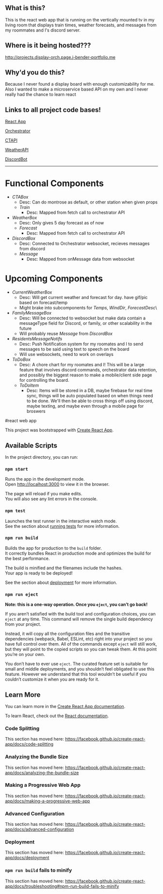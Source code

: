 
## What is this?
This is the react web app that is running on the vertically mounted tv in my living room that displays train times, weather forecasts, and messages from my roommates and I's discord server.

## Where is it being hosted???
http://projects.display-orch.page.j-bender-portfolio.me
## Why'd you do this?
Because I never found a display board with enough customizability for me. Also I wanted to make a microservice based API on my own and I never really had the chance to learn react

## Links to all project code bases!

[React App](https://github.com/jayjayb772/Display-ReactApp)

[Orchestrator](https://github.com/jayjayb772/Display-orchestrator)

[CTAPI](https://github.com/jayjayb772/Display-CTAPI)

[WeatherAPI](https://github.com/jayjayb772/Display-Weather)

[DiscordBot](https://github.com/jayjayb772/1925-discord-bot)

---

# Functional Components
- _CTABox_
    - Desc: Can do montrose as default, or other station when given props
    - _Train_
        - Desc: Mapped from fetch call to orchestrator API
- _WeatherBox_
    - Desc: Only gives 5 day forecast as of now
    - _Forecast_
        - Desc: Mapped from fetch call to orchestrator API
- _DiscordBox_
    - Desc: Connected to Orchestrator websocket, recieves messages from discord
    - _Message_
        - Desc: Mapped from onMessage data from websocket

# Upcoming Components
- _CurrentWeatherBox_
    - Desc: Will get current weather and forecast for day. have gif/pic based on forecast/temp
    - Might brake into subcomponents for _Temps_, _WindDir_, _ForecastDesc_\
- _FamilyMessageBox_
    - Desc: Will be connected to websocket but make data contain a messageType field for Discord, or family, or other scalability in the future
    - Will probably reuse _Message_ from _DiscordBox_
- _ResidentsMessageNotifs_
    - Desc: Push Notification system for my roomates and I to send messages to be said using text to speech on the board
    - Will use websockets, need to work on overlays
- _ToDoBox_
    - Desc: A chore chart for my roomates and I! This will be a large feature that involves discord commands, orchestrator data retention, and possibly the biggest reason to make a mobile/client side page for controlling the board.
    - _ToDoItem_
        - Desc: Items will be stored in a DB, maybe firebase for real time sync, things will be auto populated based on when things need to be done. We'll then be able to cross things off using discord, maybe texting, and maybe even through a mobile page for broswers
         
#react web app

This project was bootstrapped with [Create React App](https://github.com/facebook/create-react-app).

## Available Scripts

In the project directory, you can run:

### `npm start`

Runs the app in the development mode.<br />
Open [http://localhost:3000](http://localhost:3000) to view it in the browser.

The page will reload if you make edits.<br />
You will also see any lint errors in the console.

### `npm test`

Launches the test runner in the interactive watch mode.<br />
See the section about [running tests](https://facebook.github.io/create-react-app/docs/running-tests) for more information.

### `npm run build`

Builds the app for production to the `build` folder.<br />
It correctly bundles React in production mode and optimizes the build for the best performance.

The build is minified and the filenames include the hashes.<br />
Your app is ready to be deployed!

See the section about [deployment](https://facebook.github.io/create-react-app/docs/deployment) for more information.

### `npm run eject`

**Note: this is a one-way operation. Once you `eject`, you can’t go back!**

If you aren’t satisfied with the build tool and configuration choices, you can `eject` at any time. This command will remove the single build dependency from your project.

Instead, it will copy all the configuration files and the transitive dependencies (webpack, Babel, ESLint, etc) right into your project so you have full control over them. All of the commands except `eject` will still work, but they will point to the copied scripts so you can tweak them. At this point you’re on your own.

You don’t have to ever use `eject`. The curated feature set is suitable for small and middle deployments, and you shouldn’t feel obligated to use this feature. However we understand that this tool wouldn’t be useful if you couldn’t customize it when you are ready for it.

## Learn More

You can learn more in the [Create React App documentation](https://facebook.github.io/create-react-app/docs/getting-started).

To learn React, check out the [React documentation](https://reactjs.org/).

### Code Splitting

This section has moved here: https://facebook.github.io/create-react-app/docs/code-splitting

### Analyzing the Bundle Size

This section has moved here: https://facebook.github.io/create-react-app/docs/analyzing-the-bundle-size

### Making a Progressive Web App

This section has moved here: https://facebook.github.io/create-react-app/docs/making-a-progressive-web-app

### Advanced Configuration

This section has moved here: https://facebook.github.io/create-react-app/docs/advanced-configuration

### Deployment

This section has moved here: https://facebook.github.io/create-react-app/docs/deployment

### `npm run build` fails to minify

This section has moved here: https://facebook.github.io/create-react-app/docs/troubleshooting#npm-run-build-fails-to-minify

